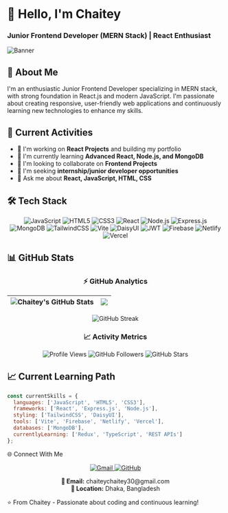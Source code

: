 # 👋 Hello, I'm Chaitey
### Junior Frontend Developer (MERN Stack) | React Enthusiast

![Banner](https://raw.githubusercontent.com/chaitey23/chaitey/main/Gray%20White%20Minimalist%20Personal%20Profile%20Linkedin%20Banner%20(1).png)

## 🚀 About Me
I'm an enthusiastic Junior Frontend Developer specializing in MERN stack, with strong foundation in React.js and modern JavaScript. I'm passionate about creating responsive, user-friendly web applications and continuously learning new technologies to enhance my skills.

## 💼 Current Activities
- 🔭 I'm working on **React Projects** and building my portfolio
- 🌱 I'm currently learning **Advanced React, Node.js, and MongoDB**
- 👯 I'm looking to collaborate on **Frontend Projects**
- 🤔 I'm seeking **internship/junior developer opportunities**
- 💬 Ask me about **React, JavaScript, HTML, CSS**

## 🛠️ Tech Stack

<p align="center">
  <img src="https://img.shields.io/badge/JavaScript-F7DF1E?style=for-the-badge&logo=javascript&logoColor=black" alt="JavaScript" />
  <img src="https://img.shields.io/badge/HTML5-E34F26?style=for-the-badge&logo=html5&logoColor=white" alt="HTML5" />
  <img src="https://img.shields.io/badge/CSS3-1572B6?style=for-the-badge&logo=css3&logoColor=white" alt="CSS3" />
  <img src="https://img.shields.io/badge/React-20232A?style=for-the-badge&logo=react&logoColor=61DAFB" alt="React" />
  <img src="https://img.shields.io/badge/Node.js-339933?style=for-the-badge&logo=nodedotjs&logoColor=white" alt="Node.js" />
  <img src="https://img.shields.io/badge/Express.js-000000?style=for-the-badge&logo=express&logoColor=white" alt="Express.js" />
  <img src="https://img.shields.io/badge/MongoDB-4EA94B?style=for-the-badge&logo=mongodb&logoColor=white" alt="MongoDB" />
  <img src="https://img.shields.io/badge/Tailwind_CSS-38B2AC?style=for-the-badge&logo=tailwind-css&logoColor=white" alt="TailwindCSS" />
  <img src="https://img.shields.io/badge/Vite-646CFF?style=for-the-badge&logo=vite&logoColor=white" alt="Vite" />
  <img src="https://img.shields.io/badge/DaisyUI-5A0EF8?style=for-the-badge&logo=daisyui&logoColor=white" alt="DaisyUI" />
  <img src="https://img.shields.io/badge/JWT-000000?style=for-the-badge&logo=jsonwebtokens&logoColor=white" alt="JWT" />
  <img src="https://img.shields.io/badge/Firebase-FFCA28?style=for-the-badge&logo=firebase&logoColor=black" alt="Firebase" />
  <img src="https://img.shields.io/badge/Netlify-00C7B7?style=for-the-badge&logo=netlify&logoColor=white" alt="Netlify" />
  <img src="https://img.shields.io/badge/Vercel-000000?style=for-the-badge&logo=vercel&logoColor=white" alt="Vercel" />
</p>

## 📊 GitHub Stats

<div align="center">

### ⚡ GitHub Analytics

| <img align="center" src="https://github-readme-stats.vercel.app/api?username=chaitey23&show_icons=true&include_all_commits=true&theme=radical&hide_border=true" alt="Chaitey's GitHub Stats" /> | <img align="center" src="https://github-readme-stats.vercel.app/api/top-langs/?username=chaitey23&layout=compact&theme=radical&hide_border=true&hide=java,php" /> |
| ------------- | ------------- |

<img src="https://github-readme-streak-stats.herokuapp.com/?user=chaitey23&theme=radical&hide_border=true" alt="GitHub Streak" />

### 📈 Activity Metrics
<p align="center">
  <img src="https://komarev.com/ghpvc/?username=chaitey23&color=blueviolet&style=flat-square" alt="Profile Views" />
  <img src="https://img.shields.io/github/followers/chaitey23?color=green&logo=github&style=flat-square" alt="GitHub Followers" />
  <img src="https://img.shields.io/github/stars/chaitey23?color=yellow&logo=github&style=flat-square" alt="GitHub Stars" />
</p>

</div>

## 📈 Current Learning Path
```javascript
const currentSkills = {
  languages: ['JavaScript', 'HTML5', 'CSS3'],
  frameworks: ['React', 'Express.js', 'Node.js'],
  styling: ['TailwindCSS', 'DaisyUI'],
  tools: ['Vite', 'Firebase', 'Netlify', 'Vercel'],
  databases: ['MongoDB'],
  currentlyLearning: ['Redux', 'TypeScript', 'REST APIs']
};
```
🌐 Connect With Me
<p align="center"> <a href="mailto:chaiteychaitey30@gmail.com"> <img src="https://img.shields.io/badge/Gmail-D14836?style=for-the-badge&logo=gmail&logoColor=white" alt="Gmail" /> </a> <a href="https://github.com/chaitey23"> <img src="https://img.shields.io/badge/GitHub-100000?style=for-the-badge&logo=github&logoColor=white" alt="GitHub" /> </a> </p><p align="center"> <strong>📧 Email:</strong> chaiteychaitey30@gmail.com<br/> <strong>📍 Location:</strong> Dhaka, Bangladesh </p>

⭐ From Chaitey - Passionate about coding and continuous learning!

